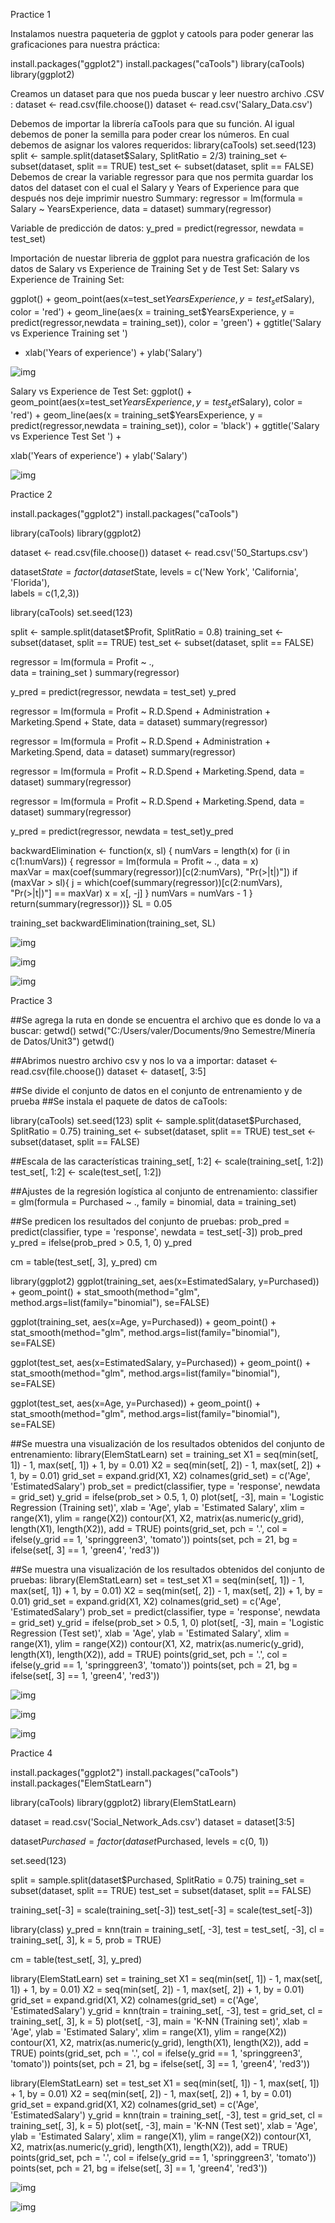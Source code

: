 Practice 1

Instalamos nuestra paqueteria de ggplot y catools para poder generar las
graficaciones para nuestra práctica:

install.packages("ggplot2")
install.packages("caTools")
library(caTools)
library(ggplot2)

Creamos un dataset para que nos pueda buscar y leer nuestro archivo .CSV :
dataset <- read.csv(file.choose())
dataset <- read.csv('Salary_Data.csv')

Debemos de importar la librería caTools para que su función. Al igual debemos de
poner la semilla para poder crear los números. En cual debemos de asignar los
valores requeridos:
library(caTools)
set.seed(123)
split <- sample.split(dataset$Salary, SplitRatio = 2/3)
training_set <- subset(dataset, split == TRUE)
test_set <- subset(dataset, split == FALSE)
Debemos de crear la variable regressor para que nos permita guardar los datos del
dataset con el cual el Salary y Years of Experience para que después nos deje
imprimir nuestro Summary:
regressor = lm(formula = Salary ~ YearsExperience,
data = dataset)
summary(regressor)

Variable de predicción de datos:
y_pred = predict(regressor, newdata = test_set)

Importación de nuestar libreria de ggplot para nuestra graficación de los datos de
Salary vs Experience de Training Set y de Test Set:
Salary vs Experience de Training Set:


ggplot() + geom_point(aes(x=test_set$YearsExperience,
y=test_set$Salary),
color = 'red') + geom_line(aes(x = training_set$YearsExperience,
y = predict(regressor,newdata = training_set)),
color = 'green') + ggtitle('Salary vs Experience Training set ')
+ xlab('Years of experience') + ylab('Salary')

![img](https://github.com/ValeriaOrtega/MineriaDeDatos2/blob/Unit3/Unit3/Practices/grafica%201.png)


Salary vs Experience de Test Set:
ggplot() + geom_point(aes(x=test_set$YearsExperience,
y=test_set$Salary), color = 'red') + geom_line(aes(x =
training_set$YearsExperience,
y = predict(regressor,newdata = training_set)),
color = 'black') + ggtitle('Salary vs Experience Test Set ') +

xlab('Years of experience') + ylab('Salary')

![img](https://github.com/ValeriaOrtega/MineriaDeDatos2/blob/Unit3/Unit3/Practices/grafica2.png)


Practice 2

install.packages("ggplot2")
install.packages("caTools")

library(caTools)
library(ggplot2)

dataset <- read.csv(file.choose())
dataset <- read.csv('50_Startups.csv')



dataset$State = factor(dataset$State, 
levels = c('New York', 'California', 'Florida'),    
labels = c(1,2,3))


library(caTools)
set.seed(123)

split <- sample.split(dataset$Profit, SplitRatio = 0.8)
training_set <- subset(dataset, split == TRUE)
test_set <- subset(dataset, split == FALSE)

regressor = lm(formula = Profit ~ .,               
data = training_set )
summary(regressor)

y_pred = predict(regressor, newdata = test_set)
y_pred

regressor = lm(formula = Profit ~ R.D.Spend + Administration + Marketing.Spend + State, data = dataset)
summary(regressor)

regressor = lm(formula = Profit ~ R.D.Spend + Administration + Marketing.Spend, data = dataset)
summary(regressor)


regressor = lm(formula = Profit ~ R.D.Spend + Marketing.Spend, data = dataset)
summary(regressor)

regressor = lm(formula = Profit ~ R.D.Spend + Marketing.Spend,  data = dataset)
summary(regressor)

y_pred = predict(regressor, newdata = test_set)y_pred


backwardElimination <- function(x, sl) { 
numVars = length(x)  for (i in c(1:numVars))
{    regressor = lm(formula = Profit ~ ., data = x)   
maxVar = max(coef(summary(regressor))[c(2:numVars), "Pr(>|t|)"]) 
if (maxVar > sl){      j = which(coef(summary(regressor))[c(2:numVars), "Pr(>|t|)"] == maxVar) 
x = x[, -j]    }    numVars = numVars - 1  }  return(summary(regressor))}
SL = 0.05

training_set
backwardElimination(training_set, SL)

![img](https://github.com/ValeriaOrtega/MineriaDeDatos2/blob/Unit3/Unit3/Practices/P2.png)


![img](https://github.com/ValeriaOrtega/MineriaDeDatos2/blob/Unit3/Unit3/Practices/result%20P2.png)

![img](https://github.com/ValeriaOrtega/MineriaDeDatos2/blob/Unit3/Unit3/Practices/resultP2.png)




Practice 3

##Se agrega la ruta en donde se encuentra el archivo que es donde lo va a buscar:
getwd()
setwd("C:/Users/valer/Documents/9no Semestre/Minería de Datos/Unit3")
getwd()

##Abrimos nuestro archivo csv y nos lo va a importar:
dataset <- read.csv(file.choose())
dataset <- dataset[, 3:5]

##Se divide el conjunto de datos en el conjunto de entrenamiento y de prueba
##Se instala el paquete de datos de caTools:
  
library(caTools)
set.seed(123)
split <- sample.split(dataset$Purchased, SplitRatio = 0.75)
training_set <- subset(dataset, split == TRUE)
test_set <- subset(dataset, split == FALSE)

##Escala de las características
training_set[, 1:2] <- scale(training_set[, 1:2])
test_set[, 1:2] <- scale(test_set[, 1:2])

##Ajustes de la regresión logística al conjunto de entrenamiento:
classifier = glm(formula = Purchased ~ .,
                 family = binomial,
                 data = training_set)

##Se predicen los resultados del conjunto de pruebas:
prob_pred = predict(classifier, type = 'response', newdata = test_set[-3])
prob_pred
y_pred = ifelse(prob_pred > 0.5, 1, 0)
y_pred


cm = table(test_set[, 3], y_pred)
cm

 
library(ggplot2)
ggplot(training_set, aes(x=EstimatedSalary, y=Purchased)) + geom_point() + 
  stat_smooth(method="glm", method.args=list(family="binomial"), se=FALSE)

ggplot(training_set, aes(x=Age, y=Purchased)) + geom_point() + 
  stat_smooth(method="glm", method.args=list(family="binomial"), se=FALSE)

ggplot(test_set, aes(x=EstimatedSalary, y=Purchased)) + geom_point() + 
  stat_smooth(method="glm", method.args=list(family="binomial"), se=FALSE)

ggplot(test_set, aes(x=Age, y=Purchased)) + geom_point() + 
  stat_smooth(method="glm", method.args=list(family="binomial"), se=FALSE)

##Se muestra una visualización de los resultados obtenidos del conjunto de entrenamiento: 
library(ElemStatLearn)
set = training_set
X1 = seq(min(set[, 1]) - 1, max(set[, 1]) + 1, by = 0.01)
X2 = seq(min(set[, 2]) - 1, max(set[, 2]) + 1, by = 0.01)
grid_set = expand.grid(X1, X2)
colnames(grid_set) = c('Age', 'EstimatedSalary')
prob_set = predict(classifier, type = 'response', newdata = grid_set)
y_grid = ifelse(prob_set > 0.5, 1, 0)
plot(set[, -3],
     main = 'Logistic Regression (Training set)',
     xlab = 'Age', ylab = 'Estimated Salary',
     xlim = range(X1), ylim = range(X2))
contour(X1, X2, matrix(as.numeric(y_grid), length(X1), length(X2)), add = TRUE)
points(grid_set, pch = '.', col = ifelse(y_grid == 1, 'springgreen3', 'tomato'))
points(set, pch = 21, bg = ifelse(set[, 3] == 1, 'green4', 'red3'))

##Se muestra una visualización de los resultados obtenidos del conjunto de pruebas: 
library(ElemStatLearn)
set = test_set
X1 = seq(min(set[, 1]) - 1, max(set[, 1]) + 1, by = 0.01)
X2 = seq(min(set[, 2]) - 1, max(set[, 2]) + 1, by = 0.01)
grid_set = expand.grid(X1, X2)
colnames(grid_set) = c('Age', 'EstimatedSalary')
prob_set = predict(classifier, type = 'response', newdata = grid_set)
y_grid = ifelse(prob_set > 0.5, 1, 0)
plot(set[, -3],
     main = 'Logistic Regression (Test set)',
     xlab = 'Age', ylab = 'Estimated Salary',
     xlim = range(X1), ylim = range(X2))
contour(X1, X2, matrix(as.numeric(y_grid), length(X1), length(X2)), add = TRUE)
points(grid_set, pch = '.', col = ifelse(y_grid == 1, 'springgreen3', 'tomato'))
points(set, pch = 21, bg = ifelse(set[, 3] == 1, 'green4', 'red3'))

![img](https://github.com/ValeriaOrtega/MineriaDeDatos2/blob/Unit3/Unit3/Practices/grafica%201%20P3.png)


![img](https://github.com/ValeriaOrtega/MineriaDeDatos2/blob/Unit3/Unit3/Practices/grafica%202%20P3.png)


![img](https://github.com/ValeriaOrtega/MineriaDeDatos2/blob/Unit3/Unit3/Practices/grafica%203%20P3.png)



Practice 4

install.packages("ggplot2")
install.packages("caTools")
install.packages("ElemStatLearn")


library(caTools)
library(ggplot2)
library(ElemStatLearn)
 

dataset = read.csv('Social_Network_Ads.csv')
dataset = dataset[3:5]


dataset$Purchased = factor(dataset$Purchased, levels = c(0, 1))



set.seed(123)

split = sample.split(dataset$Purchased, SplitRatio = 0.75)
training_set = subset(dataset, split == TRUE)
test_set = subset(dataset, split == FALSE)


training_set[-3] = scale(training_set[-3])
test_set[-3] = scale(test_set[-3])


library(class)
y_pred = knn(train = training_set[, -3],
             test = test_set[, -3],
             cl = training_set[, 3],
             k = 5,
             prob = TRUE)


cm = table(test_set[, 3], y_pred)


library(ElemStatLearn)
set = training_set
X1 = seq(min(set[, 1]) - 1, max(set[, 1]) + 1, by = 0.01)
X2 = seq(min(set[, 2]) - 1, max(set[, 2]) + 1, by = 0.01)
grid_set = expand.grid(X1, X2)
colnames(grid_set) = c('Age', 'EstimatedSalary')
y_grid = knn(train = training_set[, -3], test = grid_set, cl = training_set[, 3], k = 5)
plot(set[, -3],
     main = 'K-NN (Training set)',
     xlab = 'Age', ylab = 'Estimated Salary',
     xlim = range(X1), ylim = range(X2))
contour(X1, X2, matrix(as.numeric(y_grid), length(X1), length(X2)), add = TRUE)
points(grid_set, pch = '.', col = ifelse(y_grid == 1, 'springgreen3', 'tomato'))
points(set, pch = 21, bg = ifelse(set[, 3] == 1, 'green4', 'red3'))


library(ElemStatLearn)
set = test_set
X1 = seq(min(set[, 1]) - 1, max(set[, 1]) + 1, by = 0.01)
X2 = seq(min(set[, 2]) - 1, max(set[, 2]) + 1, by = 0.01)
grid_set = expand.grid(X1, X2)
colnames(grid_set) = c('Age', 'EstimatedSalary')
y_grid = knn(train = training_set[, -3], test = grid_set, cl = training_set[, 3], k = 5)
plot(set[, -3],
     main = 'K-NN (Test set)',
     xlab = 'Age', ylab = 'Estimated Salary',
     xlim = range(X1), ylim = range(X2))
contour(X1, X2, matrix(as.numeric(y_grid), length(X1), length(X2)), add = TRUE)
points(grid_set, pch = '.', col = ifelse(y_grid == 1, 'springgreen3', 'tomato'))
points(set, pch = 21, bg = ifelse(set[, 3] == 1, 'green4', 'red3'))

![img](https://github.com/ValeriaOrtega/MineriaDeDatos2/blob/Unit3/Unit3/Practices/grafica%201%20P4.png)

![img](https://github.com/ValeriaOrtega/MineriaDeDatos2/blob/Unit3/Unit3/Practices/grafica%202%20P4.png)